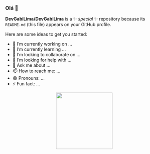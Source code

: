 ### Olá 👋

**DevGabiLima/DevGabiLima** is a ✨ _special_ ✨ repository because its `README.md` (this file) appears on your GitHub profile.

Here are some ideas to get you started:

- 🔭 I’m currently working on ...
- 🌱 I’m currently learning ...
- 👯 I’m looking to collaborate on ...
- 🤔 I’m looking for help with ...
- 💬 Ask me about ...
- 📫 How to reach me: ...
- 😄 Pronouns: ...
- ⚡ Fun fact: ...


<div align="center">
  <div align="center">
  <a href="https://github.com/DevGabiLima">
    <img height="180em" src="https://github-readme-stats.vercel.app/api?username=DevGabiLima&show_icons=true&theme=dark&include_all_commits=true&count_private=true"/>
    </div>
</br>
</div>
